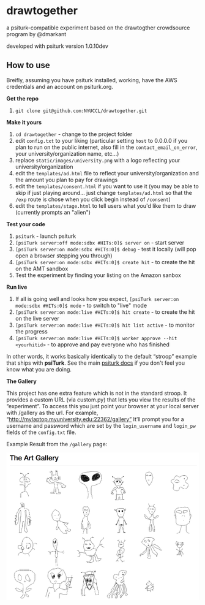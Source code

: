 drawtogether
============

a psiturk-compatible experiment based on the drawtogther crowdsource program by @dmarkant

developed with psiturk version 1.0.10dev

How to use
----------

Breifly, assuming you have psiturk installed, working, have the AWS credentials and an
account on psiturk.org.

**Get the repo**  

1. `git clone git@github.com:NYUCCL/drawtogether.git`  

**Make it yours**  

1. `cd drawtogether` - change to the project folder  
1. edit `config.txt` to your liking (particular setting `host` to 0.0.0.0 if you plan to run on the public internet, also fill in the `contact_email_on_error`, your university/organization name, etc...) 
1. replace `static/images/university.png` with a logo reflecting your university/organization
1. edit the `templates/ad.html` file to reflect your university/organization and the amount you plan to pay for drawings  
1. edit the `templates/consent.html` if you want to use it (you may be able to skip if just playing around... just change  `templates/ad.html` so that the `/exp` route is chose when you click begin instead of `/consent`)  
1. edit the `templates/stage.html` to tell users what you'd like them to draw (currently prompts an "alien")  

**Test your code**  

1. `psiturk` - launch psiturk  
1. `[psiTurk server:off mode:sdbx #HITs:0]$ server on` - start server  
1. `[psiTurk server:on mode:sdbx #HITs:0]$ debug` - test it locally  (will pop open a browser stepping you through)
1. `[psiTurk server:on mode:sdbx #HITs:0]$ create hit` - to create the hit on the AMT sandbox
1. Test the experiment by finding your listing on the Amazon sanbox

**Run live**  

1. If all is going well and looks how you expect, `[psiTurk server:on mode:sdbx #HITs:0]$ mode` - to switch to "live" mode  
1. `[psiTurk server:on mode:live #HITs:0]$ hit create` - to create the hit on the live server  
1. `[psiTurk server:on mode:live #HITs:0]$ hit list active` - to monitor the progress
1. `[psiTurk server:on mode:live #HITs:0]$ worker approve --hit <yourhitid>` - to approve and pay everyone who has finished


In other words, it works basically identically to the default “stroop” example that ships with **psiTurk**.
See the main [psiturk docs](http://psiturk.readthedocs.org/en/latest/) if you don't feel you know
what you are doing.

**The Gallery**  

This project has one extra feature which is not in the standard stroop.  It provides a 
custom URL (via custom.py) that lets you view the results of the “experiment”.  To access this 
you just point your browser at your local server with /gallery as the url.  For example, “http://mylaptop.myuniversity.edu:22362/gallery” It’ll prompt you for a username and password 
which are set by the `login_username` and `login_pw` fields of the `config.txt` file.


Example Result from the `/gallery` page:

<img src="https://raw.githubusercontent.com/NYUCCL/drawtogether/master/static/images/example.png">
